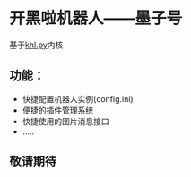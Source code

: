 # 开黑啦机器人——墨子号
基于[khl.py](https://github.com/TWT233/khl.py)内核

## 功能：
* 快捷配置机器人实例(config.ini)
* 便捷的插件管理系统
* 快捷使用的图片消息接口
* .....

## 敬请期待
